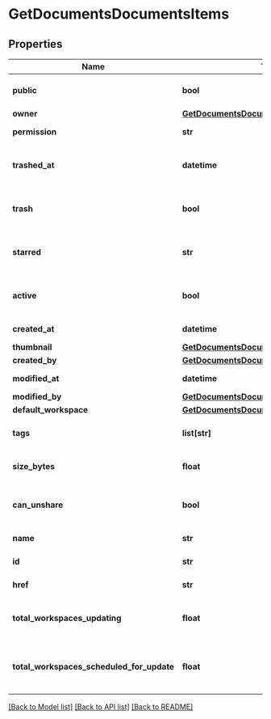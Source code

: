 # GetDocumentsDocumentsItems

## Properties
Name | Type | Description | Notes
------------ | ------------- | ------------- | -------------
**public** | **bool** | Whether document is public | [optional] 
**owner** | [**GetDocumentsDocumentsOwner**](GetDocumentsDocumentsOwner.md) |  | [optional] 
**permission** | **str** | Onshape internal use | [optional] 
**trashed_at** | **datetime** | When document has been trashed | [optional] 
**trash** | **bool** | Whether document has been trashed | [optional] 
**starred** | **str** | Whether document has been starred | [optional] 
**active** | **bool** | Whether a shared document is active | [optional] 
**created_at** | **datetime** | Creation date | [optional] 
**thumbnail** | [**GetDocumentsDocumentsThumbnail**](GetDocumentsDocumentsThumbnail.md) |  | [optional] 
**created_by** | [**GetDocumentsDocumentsCreatedBy**](GetDocumentsDocumentsCreatedBy.md) |  | [optional] 
**modified_at** | **datetime** | Date of last modification | [optional] 
**modified_by** | [**GetDocumentsDocumentsModifiedBy**](GetDocumentsDocumentsModifiedBy.md) |  | [optional] 
**default_workspace** | [**GetDocumentsDocumentsDefaultWorkspace**](GetDocumentsDocumentsDefaultWorkspace.md) |  | [optional] 
**tags** | **list[str]** | Reserved for future use | [optional] 
**size_bytes** | **float** | Size of document in bytes | [optional] 
**can_unshare** | **bool** | Whether document can be unshared | [optional] 
**name** | **str** | Name of document | [optional] 
**id** | **str** | Document ID | [optional] 
**href** | **str** | Document URL | [optional] 
**total_workspaces_updating** | **float** | Number of workspaces that are updating | [optional] 
**total_workspaces_scheduled_for_update** | **float** | Number of workspaces that are scheduled             for updating | [optional] 

[[Back to Model list]](../README.md#documentation-for-models) [[Back to API list]](../README.md#documentation-for-api-endpoints) [[Back to README]](../README.md)


